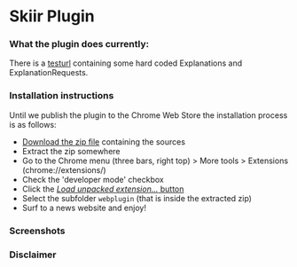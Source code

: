 # Skiir Plugin

### What the plugin does currently:

There is a [testurl](http://www.bloomberg.com/news/articles/2015-03-15/germans-tired-of-greek-demands-want-country-to-exit-euro) containing some hard coded Explanations and ExplanationRequests.

### Installation instructions
Until we publish the plugin to the Chrome Web Store the installation process is as follows:

- [Download the zip file](https://github.com/rubenverboon/skiir/archive/master.zip) containing the sources
- Extract the zip somewhere
- Go to the Chrome menu (three bars, right top) > More tools > Extensions (chrome://extensions/)
- Check the 'developer mode' checkbox
- Click the [*Load unpacked extension...* button](https://cloud.githubusercontent.com/assets/791189/6587148/d62da776-c780-11e4-9100-63f80c50f29e.png)
- Select the subfolder `webplugin` (that is inside the extracted zip)
- Surf to a news website and enjoy!

### Screenshots

### Disclaimer
